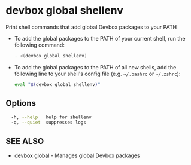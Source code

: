# devbox global shellenv

Print shell commands that add global Devbox packages to your PATH

- To add the global packages to the PATH of your current shell, run the following command: 
    
    ```bash
    . <(devbox global shellenv)
    ```
    
- To add the global packages to the PATH of all new shells, add the following line to your shell's config file (e.g. `~/.bashrc` or `~/.zshrc`):
    
    ```bash
    eval "$(devbox global shellenv)"
    ```

## Options

```bash
  -h, --help   help for shellenv
  -q, --quiet  suppresses logs
```

## SEE ALSO

* [devbox global](devbox_global.md)	 - Manages global Devbox packages
